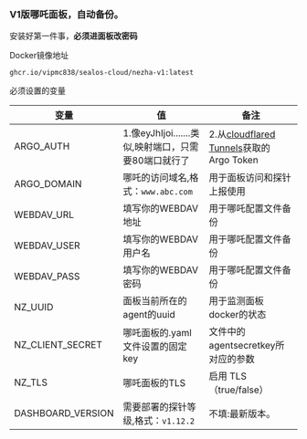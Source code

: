 ### V1版哪吒面板，自动备份。

安装好第一件事，**必须进面板改密码**

Docker镜像地址
```
ghcr.io/vipmc838/sealos-cloud/nezha-v1:latest
```
必须设置的变量

| 变量 | 值 | 备注 |
| --- | --- | --- |
ARGO_AUTH | 1.像eyJhIjoi.......类似,映射端口，只需要80端口就行了 | 2.从[cloudflared Tunnels](https://one.dash.cloudflare.com/)获取的 Argo Token | 
ARGO_DOMAIN | 哪吒的访问域名,格式：`www.abc.com` | 用于面板访问和探针上报使用 |
WEBDAV_URL | 填写你的WEBDAV地址 | 用于哪吒配置文件备份 |
WEBDAV_USER | 填写你的WEBDAV用户名 | 用于哪吒配置文件备份 |
WEBDAV_PASS | 填写你的WEBDAV密码 | 用于哪吒配置文件备份 |
NZ_UUID | 面板当前所在的agent的uuid | 用于监测面板docker的状态 |
NZ_CLIENT_SECRET | 哪吒面板的.yaml文件设置的固定key | 文件中的agentsecretkey所对应的参数 |
NZ_TLS | 哪吒面板的TLS | 启用 TLS（true/false） |
DASHBOARD_VERSION | 需要部署的探针等级,格式：`v1.12.2`| 不填:最新版本。 |

